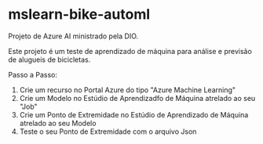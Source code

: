 # mslearn-bike-automl
Projeto de Azure AI ministrado pela DIO.

Este projeto é um teste de aprendizado de máquina para análise e previsão de alugueis de bicicletas.

Passo a Passo:

1. Crie um recurso no Portal Azure do tipo "Azure Machine Learning"
2. Crie um Modelo no Estúdio de Aprendizadfo de Máquina atrelado ao seu "Job"
3. Crie um Ponto de Extremidade no Estúdio de Aprendizado de Máquina atrelado ao seu Modelo
4. Teste o seu Ponto de Extremidade com o arquivo Json
